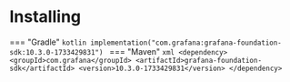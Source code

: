 # Installing

=== "Gradle"
    ```kotlin
    implementation("com.grafana:grafana-foundation-sdk:10.3.0-1733429831")
    ```
=== "Maven"
    ```xml
    <dependency>
        <groupId>com.grafana</groupId>
        <artifactId>grafana-foundation-sdk</artifactId>
        <version>10.3.0-1733429831</version>
    </dependency>
    ```
